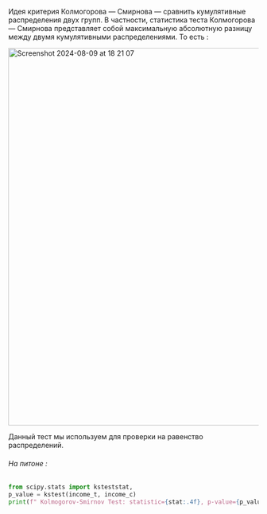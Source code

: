Идея критерия Колмогорова — Смирнова — сравнить кумулятивные распределения двух групп. В частности, статистика теста Колмогорова — Смирнова представляет собой максимальную абсолютную разницу между двумя кумулятивными распределениями. То есть : 

<img width="759" alt="Screenshot 2024-08-09 at 18 21 07" src="https://github.com/user-attachments/assets/2fa7da3d-d926-4da9-bfb5-f29dd89e6c95">

Данный тест мы используем для проверки на равенство распределений. 

<h6>На питоне : </h6>

```python
from scipy.stats import ksteststat, 
p_value = kstest(income_t, income_c)
print(f" Kolmogorov-Smirnov Test: statistic={stat:.4f}, p-value={p_value:.4f}")Kolmogorov-Smirnov Test: statistic=0.0974, p-value=0.0355
```